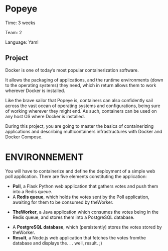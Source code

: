 Popeye
===

Time:   3 weeks

Team:   2

Language:   Yaml


Project
----
Docker is one of today’s most popular containerization software.

It allows the packaging of applications, and the runtime environments (down to the operating systems) they need, which in return allows them to work wherever Docker is installed.

Like the brave sailor that Popeye is, containers can also confidently sail across the vast ocean of operating systems and configurations, being sure of working wherever they might end. As such, containers can be used on any host OS where Docker is installed.

During this project, you are going to master the basics of containerizing applications and describing multicontainers
infrastructures with Docker and Docker Compose.

# ENVIRONNEMENT 

You will have to containerize and define the deployment of a simple web poll application.
There are five elements constituting the application:
* **Poll**, a Flask Python web application that gathers votes and push them into a Redis queue.
* A **Redis queue**, which holds the votes sent by the Poll application, awaiting for them to be consumed by theWorker.
- **TheWorker**, a Java application which consumes the votes being in the Redis queue, and stores them into a PostgreSQL database.
* A **PostgreSQL database**, which (persistently) stores the votes stored by theWorker.
* **Result**, a Node.js web application that fetches the votes fromthe database and displays the. . . well, result. ;)